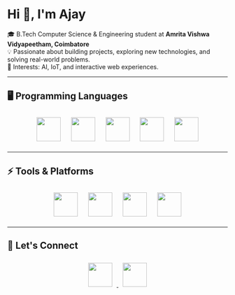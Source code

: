 # Hi 👋, I'm Ajay

🎓 B.Tech Computer Science & Engineering student at **Amrita Vishwa Vidyapeetham, Coimbatore**  
💡 Passionate about building projects, exploring new technologies, and solving real-world problems.  
🚀 Interests: AI, IoT, and interactive web experiences.  

---

## 🖥️ Programming Languages  

<p align="center">
  <img src="https://img.shields.io/badge/-Python-blue?logo=python&logoColor=white" height="55" style="margin:10px;"/>
  <img src="https://img.shields.io/badge/-C-00599C?logo=c&logoColor=white" height="55" style="margin:10px;"/>
  <img src="https://img.shields.io/badge/-C++-00599C?logo=cplusplus&logoColor=white" height="55" style="margin:10px;"/>
  <img src="https://img.shields.io/badge/-Java-orange?logo=java&logoColor=white" height="55" style="margin:10px;"/>
  <img src="https://img.shields.io/badge/-JavaScript-yellow?logo=javascript&logoColor=black" height="55" style="margin:10px;"/>
</p>

---

## ⚡ Tools & Platforms  

<p align="center">
  <img src="https://img.shields.io/badge/-Git-black?logo=git" height="55" style="margin:10px;"/>
  <img src="https://img.shields.io/badge/-VS%20Code-blue?logo=visual-studio-code" height="55" style="margin:10px;"/>
  <img src="https://img.shields.io/badge/-Linux-grey?logo=linux" height="55" style="margin:10px;"/>
  <img src="https://img.shields.io/badge/-Arduino-00979D?logo=arduino&logoColor=white" height="55" style="margin:10px;"/>
</p>

---

## 🔗 Let's Connect  

<p align="center">
  <a href="your-linkedin-link">
    <img src="https://img.shields.io/badge/LinkedIn-blue?logo=linkedin" height="55" style="margin:10px;"/>
  </a>
  <a href="your-twitter-link">
    <img src="https://img.shields.io/badge/Twitter-%231DA1F2?logo=twitter&logoColor=white" height="55" style="margin:10px;"/>
  </a>
</p>
